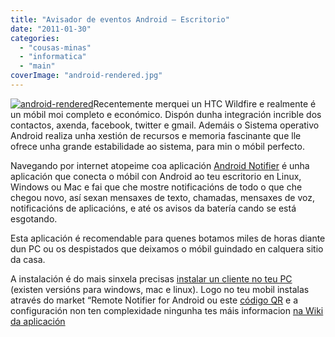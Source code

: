 ```yaml
---
title: "Avisador de eventos Android – Escritorio"
date: "2011-01-30"
categories: 
  - "cousas-minas"
  - "informatica"
  - "main"
coverImage: "android-rendered.jpg"
---
```


[![](images/android-rendered-150x150.jpg "android-rendered")](http://belay.es/wp-content/uploads/2011/01/android-rendered.jpg)Recentemente merquei un HTC Wildfire e realmente é un móbil moi completo e económico. Dispón dunha integración incrible dos contactos, axenda, facebook, twitter e gmail. Ademáis o Sistema operativo Android realiza unha xestión de recursos e memoria fascinante que lle ofrece unha grande estabilidade ao sistema, para min o móbil perfecto.

Navegando por internet atopeime coa aplicación [Android Notifier](http://code.google.com/p/android-notifier/) é unha aplicación que conecta o móbil con Android ao teu escritorio en Linux, Windows ou Mac e fai que che mostre notificacións de todo o que che chegou novo, así sexan mensaxes de texto, chamadas, mensaxes de voz, notificacións de aplicacións, e até os avisos da batería cando se está esgotando.

Esta aplicación é recomendable para quenes botamos miles de horas diante dun PC ou os despistados que deixamos o móbil guindado en calquera sitio da casa.

A instalación é do mais sinxela precisas [instalar un cliente no teu PC](http://code.google.com/p/android-notifier/downloads/list) (existen versións para windows, mac e linux). Logo no teu mobil instalas através do market “Remote Notifier for Android ou este [código QR](http://code.google.com/p/android-notifier/) e a configuración non ten complexidade ningunha tes máis informacion [na Wiki da aplicación](http://code.google.com/p/android-notifier/w/list)
